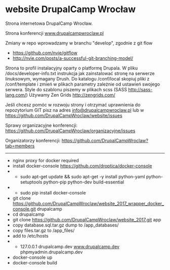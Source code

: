 website DrupalCamp Wrocław
============================

Strona internetowa  DrupalCamp Wrocław.

Strona konferencji www.drupalcampwroclaw.pl

Zmiany w repo wprowadzamy w branchu "develop", zgodnie z git flow
- https://github.com/nvie/gitflow
- http://nvie.com/posts/a-successful-git-branching-model/

Strona to profil instalacyjny oparty o platformę Drupala.
W pliku /docs/developer-info.txt instrukcja jak zainstalować stronę na serwerze linuksowym, wymagany Drush.
Do katalogu /conf/local skopiuj pliki z /conf/template i zmień w plikach parametry zależnie od ustawień swojego serwera.
Style do szablonu piszemy w plikach scss (SASS http://sass-lang.com/)
Używamy Zen Grids http://zengrids.com/

Jeśli chcesz pomóc w rozwoju strony i otrzymać uprawnienia do repozytorium GIT pisz na adres info@drupalcampwroclaw.pl lub w https://github.com/DrupalCampWroclaw/website/issues

Sprawy organizacyjne konferencji: https://github.com/DrupalCampWroclaw/organizacyjne/issues

Organizatorzy konferencji: https://github.com/DrupalCampWroclaw?tab=members

----------------------------


* nginx proxy for docker required
* install docker-console https://github.com/droptica/docker-console 
* * sudo apt-get update && sudo apt-get -y install python-yaml python-setuptools python-pip python-dev build-essential
* * sudo pip install docker-console
* git clone https://github.com/DrupalCampWroclaw/website_2017_wrapper_docker_console.git drupalcamp
* cd drupalcamp
* git clone https://github.com/DrupalCampWroclaw/website_2017.git app
* copy database.sql.tar.gz dump to /app_databases/
* copy files.tar.gz to /app_files/
* add to /etc/hosts
* * 127.0.0.1 drupalcamp.dev www.drupalcamp.dev phpmyadmin.drupalcamp.dev 
* docker-console up
* docker-console build
